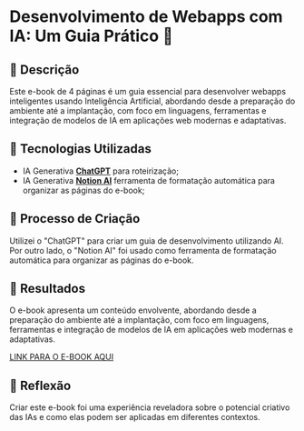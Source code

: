 # Desenvolvimento de Webapps com IA: Um Guia Prático 🌌

## 📒 Descrição
Este e-book de 4 páginas é um guia essencial para desenvolver webapps inteligentes usando Inteligência Artificial, abordando desde a preparação do ambiente até a implantação, com foco em linguagens, ferramentas e integração de modelos de IA em aplicações web modernas e adaptativas.

## 🤖 Tecnologias Utilizadas
- IA Generativa **[ChatGPT](https://chat.openai.com)** para roteirização;
- IA Generativa **[Notion AI](https://www.notion.so/)** ferramenta de formatação automática para organizar as páginas do e-book;


## 🧐 Processo de Criação
Utilizei o "ChatGPT" para criar um guia de desenvolvimento utilizando AI. Por outro lado, o "Notion AI" foi usado como ferramenta de formatação automática para organizar as páginas do e-book.

## 🚀 Resultados
O e-book apresenta um conteúdo envolvente, abordando desde a preparação do ambiente até a implantação, com foco em linguagens, ferramentas e integração de modelos de IA em aplicações web modernas e adaptativas.

[LINK PARA O E-BOOK AQUI](https://github.com/jcmachadodev/lab-natty-or-not/releases/download/1/Desenvolvimento_de_Webapps_com_IA_Um_Guia_Prtico.pdf)

## 💭 Reflexão
Criar este e-book foi uma experiência reveladora sobre o potencial criativo das IAs e como elas podem ser aplicadas em diferentes contextos.
